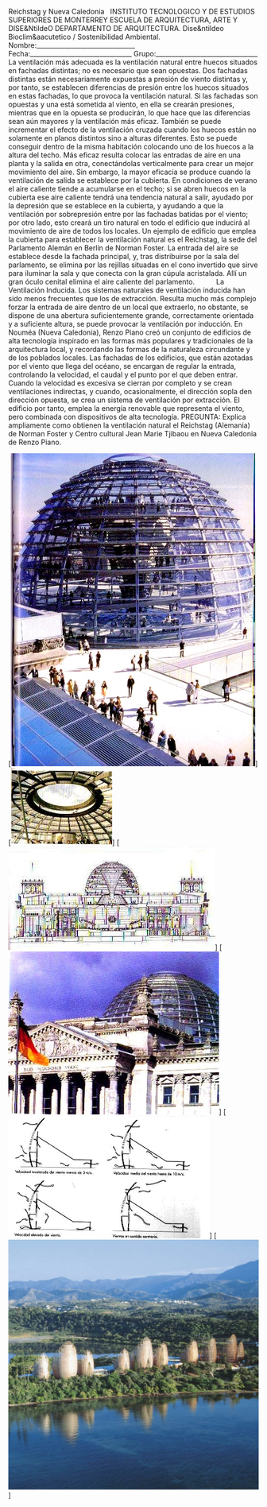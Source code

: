  Reichstag y Nueva Caledonia   INSTITUTO TECNOLOGICO Y DE ESTUDIOS SUPERIORES DE MONTERREY ESCUELA DE ARQUITECTURA, ARTE Y DISE&NtildeO DEPARTAMENTO DE ARQUITECTURA. Dise&ntildeo Bioclim&aacutetico / Sostenibilidad Ambiental. Nombre:_______________________________ Fecha:________________________________ Grupo:________________________________ La ventilación más adecuada es la ventilación natural entre huecos situados en fachadas distintas; no es necesario que sean opuestas. Dos fachadas distintas están necesariamente expuestas a presión de viento distintas y, por tanto, se establecen diferencias de presión entre los huecos situados en estas fachadas, lo que provoca la ventilación natural. Si las fachadas son opuestas y una está sometida al viento, en ella se crearán presiones, mientras que en la opuesta se producirán, lo que hace que las diferencias sean aún mayores y la ventilación más eficaz. También se puede incrementar el efecto de la ventilación cruzada cuando los huecos están no solamente en planos distintos sino a alturas diferentes. Esto se puede conseguir dentro de la misma habitación colocando uno de los huecos a la altura del techo. Más eficaz resulta colocar las entradas de aire en una planta y la salida en otra, conectándolas verticalmente para crear un mejor movimiento del aire. Sin embargo, la mayor eficacia se produce cuando la ventilación de salida se establece por la cubierta. En condiciones de verano el aire caliente tiende a acumularse en el techo; si se abren huecos en la cubierta ese aire caliente tendrá una tendencia natural a salir, ayudado por la depresión que se establece en la cubierta, y ayudando a que la ventilación por sobrepresión entre por las fachadas batidas por el viento; por otro lado, esto creará un tiro natural en todo el edificio que inducirá al movimiento de aire de todos los locales. Un ejemplo de edificio que emplea la cubierta para establecer la ventilación natural es el Reichstag, la sede del Parlamento Alemán en Berlín de Norman Foster. La entrada del aire se establece desde la fachada principal, y, tras distribuirse por la sala del parlamento, se elimina por las rejillas situadas en el cono invertido que sirve para iluminar la sala y que conecta con la gran cúpula acristalada. Allí un gran óculo cenital elimina el aire caliente del parlamento.           La Ventilación Inducida. Los sistemas naturales de ventilación inducida han sido menos frecuentes que los de extracción. Resulta mucho más complejo forzar la entrada de aire dentro de un local que extraerlo, no obstante, se dispone de una abertura suficientemente grande, correctamente orientada y a suficiente altura, se puede provocar la ventilación por inducción. En Nouméa (Nueva Caledonia), Renzo Piano creó un conjunto de edificios de alta tecnología inspirado en las formas más populares y tradicionales de la arquitectura local, y recordando las formas de la naturaleza circundante y de los poblados locales. Las fachadas de los edificios, que están azotadas por el viento que llega del océano, se encargan de regular la entrada, controlando la velocidad, el caudal y el punto por el que deben entrar. Cuando la velocidad es excesiva se cierran por completo y se crean ventilaciones indirectas, y cuando, ocasionalmente, el dirección sopla den dirección opuesta, se crea un sistema de ventilación por extracción. El edificio por tanto, emplea la energía renovable que representa el viento, pero combinada con dispositivos de alta tecnología. PREGUNTA: Explica ampliamente como obtienen la ventilación natural el Reichstag (Alemania) de Norman Foster y Centro cultural Jean Marie Tjibaou en Nueva Caledonia de Renzo Piano.   

[![](pug_files/content/M4.33/Foster.7.jpg)]
[![](pug_files/content/M4.33/Foster.11.jpg)]
[![](pug_files/content/M4.33/Foster.13.jpg)]
[![](pug_files/content/M4.33/Foster.10.jpg)]
[![](pug_files/content/M4.33/Piano.2.jpg)]
[![](pug_files/content/M4.33/NuevaCaledonia.jpg)]
